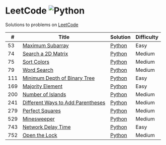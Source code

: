 # LeetCode ![Python](https://img.shields.io/badge/language-Python-blue.svg)

Solutions to problems on [LeetCode](https://leetcode.com/)

|  #  | Title           |  Solution       | Difficulty    |
|-----|---------------- | --------------- | ------------- |
53 | [Maximum Subarray](https://leetcode.com/problems/maximum-subarray) | [Python](./python/maximum-subarray.py) | Easy
74 | [Search a 2D Matrix](https://leetcode.com/problems/search-a-2d-matrix) | [Python](./python/search-a-2d-matrix.py) | Medium
75 | [Sort Colors](https://leetcode.com/problems/sort-colors) | [Python](./python/sort-colors.py) | Medium
79 | [Word Search](https://leetcode.com/problems/word-search/) | [Python](./python/word-search.py) | Medium
111 | [Minimum Depth of Binary Tree](https://leetcode.com/problems/minimum-depth-of-binary-tree) | [Python](./python/minimun-depth-of-binary-tree.py) | Easy
169 | [Majority Element](https://leetcode.com/problems/majority-element) | [Python](./python/majority-element.py) | Easy
200 | [Number of Islands](https://leetcode.com/problems/number-of-islands) | [Python](./python/number-of-islands.py) | Medium
241 | [Different Ways to Add Parentheses](https://leetcode.com/problems/different-ways-to-add-parentheses) | [Python](./python/different-ways-to-add-parentheses.py) | Medium
279 | [Perfect Squares](https://leetcode.com/problems/perfect-squares) | [Python](./python/perfect-squares.py) | Medium
529 | [Minesweeper](https://leetcode.com/problems/minesweeper) | [Python](./python/minesweeper.py) | Medium
743 | [Network Delay Time](https://leetcode.com/problems/network-delay-time) | [Python](./python/network-delay-time.py) | Easy
752 | [Open the Lock](https://leetcode.com/problems/open-the-lock) | [Python](./python/open-the-lock.py) | Medium
